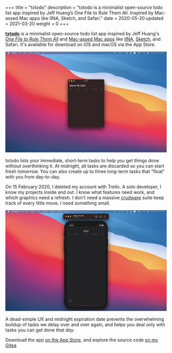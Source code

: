 +++
title = "txtodo"
description = "txtodo is a minimalist open-source todo list app inspired by Jeff Huang’s One File to Rule Them All. Inspired by Mac-assed Mac apps like IINA, Sketch, and Safari."
date = 2020-05-20
updated = 2021-03-20
weight = 0
+++

[**txtodo**][txtodo] is a minimalist open-source todo list app
inspired by Jeff Huang's [*One File to Rule Them All*][ofrta] and
[Mac-assed Mac apps][mma] like [IINA][iina], [Sketch][sktch], and
Safari. It's available for download on iOS and macOS via the App
Store.

<!-- more -->

![txtodo on MacOS Big Sur, with no tasks][macos]

txtodo lists your immediate, short-term tasks to help you get things
done without overthinking it. At midnight, all tasks are discarded so
you can start fresh tomorrow. You can also create up to three
long-term tasks that "float" with you from day-to-day.

On 15 February 2020, I deleted my account with Trello. A solo
developer, I know my projects inside and out. I know what features
need work, and which graphics need a refresh. I don't need a massive
[crudware][crud] suite keep track of every little move. I need
something small.

![txtodo on iOS 14, with no tasks][ios]

A dead-simple UX and midnight expiration date prevents the
overwhelming buildup of tasks we delay over and over again, and helps
you deal only with tasks you can get done *that day*.

Download the app [on the App Store][store], and explore the source
code [on my Gitea][src]

[txtodo]: https://txtodo.app/
[ofrta]: https://jeffhuang.com/productivity_text_file/
[mma]: https://daringfireball.net/linked/2020/03/20/mac-assed-mac-apps
[iina]: https://iina.io/
[sktch]: https://www.sketch.com/

[macos]: blank.jpg
[crud]: http://catb.org/jargon/html/C/crudware.html
[ios]: simulator.jpg

[store]: https://apps.apple.com/us/app/txtodo/id1504609185
[src]: https://git.figbert.com/FIGBERT/txtodo

